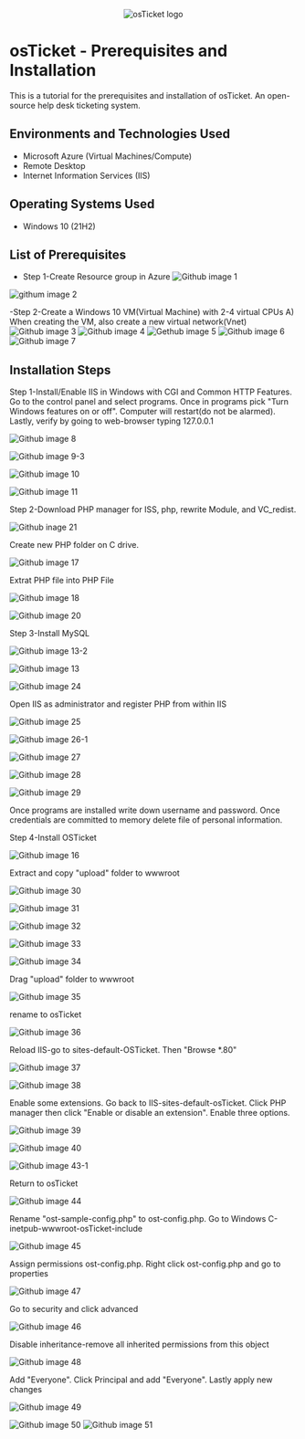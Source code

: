 <p align="center">
<img src="https://i.imgur.com/Clzj7Xs.png" alt="osTicket logo"/>
</p>

<h1>osTicket - Prerequisites and Installation</h1>
This is a tutorial for the prerequisites and installation of osTicket. An open-source help desk ticketing system.<br />




<h2>Environments and Technologies Used</h2>

- Microsoft Azure (Virtual Machines/Compute)
- Remote Desktop
- Internet Information Services (IIS)

<h2>Operating Systems Used </h2>

- Windows 10</b> (21H2)

<h2>List of Prerequisites</h2>

- Step 1-Create Resource group in Azure 
![Github image 1](https://github.com/PatrickJohnsonX7/osticket-prereqs/assets/163357195/8d0ad429-ae97-4adc-9917-35e0a600a16f)


![githum image 2](https://github.com/PatrickJohnsonX7/osticket-prereqs/assets/163357195/2e6f4775-516c-4971-8bb8-cc8ddbd37a9f)


-Step 2-Create a Windows 10 VM(Virtual Machine) with 2-4 virtual CPUs
  A) When creating the VM, also create a new virtual network(Vnet)
![Github image 3](https://github.com/PatrickJohnsonX7/osticket-prereqs/assets/163357195/ad299366-1359-40ea-8161-36ffa5e079e7)
![Github image 4](https://github.com/PatrickJohnsonX7/osticket-prereqs/assets/163357195/13b78ba1-78b2-4523-a003-8a63f16aa4cc)
 ![Gethub image 5](https://github.com/PatrickJohnsonX7/osticket-prereqs/assets/163357195/b4a986f5-a6a2-4e6c-830d-b05effa532d5)
 ![Github image 6](https://github.com/PatrickJohnsonX7/osticket-prereqs/assets/163357195/675edc78-bed2-4296-8310-7b316b98f709)
![Github image 7](https://github.com/PatrickJohnsonX7/osticket-prereqs/assets/163357195/9548f7cf-de20-439a-ad48-d00d48f33071)



<h2>Installation Steps</h2>
Step 1-Install/Enable IIS in Windows with CGI and Common HTTP Features. Go to the control panel and select programs. Once in programs pick "Turn Windows features on or off". Computer will restart(do not be alarmed). Lastly, verify by going to web-browser typing 127.0.0.1

![Github image 8](https://github.com/PatrickJohnsonX7/osticket-prereqs/assets/163357195/1ebd018d-0cf4-4304-8159-7ea01f931dbf)

![Github image 9-3](https://github.com/PatrickJohnsonX7/osticket-prereqs/assets/163357195/eadf0f8c-73a4-4663-ba13-e45dc4cc9e75)

![Github image 10](https://github.com/PatrickJohnsonX7/osticket-prereqs/assets/163357195/983eb698-a7eb-4564-88ea-8944937c1090)


![Github image 11](https://github.com/PatrickJohnsonX7/osticket-prereqs/assets/163357195/111fb1ce-22a4-475c-b0be-80f5b625ac57)

Step 2-Download PHP manager for ISS, php, rewrite Module, and VC_redist.


![Github inage 21](https://github.com/PatrickJohnsonX7/osticket-prereqs/assets/163357195/68fe145b-1491-4e4e-b1be-9c878d83fcda)

Create new PHP folder on C drive.


![Github image 17](https://github.com/PatrickJohnsonX7/osticket-prereqs/assets/163357195/58a5ce6d-6369-46a8-90c1-a400422b8351)

Extrat PHP file into PHP File

![Github image 18](https://github.com/PatrickJohnsonX7/osticket-prereqs/assets/163357195/ea102242-2f0b-416b-a276-76e3869f01ab)


![Github image 20](https://github.com/PatrickJohnsonX7/osticket-prereqs/assets/163357195/60d81a97-95fe-4dda-bf6a-aec2b8a9ebc2)


Step 3-Install MySQL

![Github image 13-2](https://github.com/PatrickJohnsonX7/osticket-prereqs/assets/163357195/40cb1c0f-a454-4983-ae70-0582a30f1c05)

![Github image 13](https://github.com/PatrickJohnsonX7/osticket-prereqs/assets/163357195/76cd1308-ca7e-473c-b82e-d42477d1cace)


![Github image 24](https://github.com/PatrickJohnsonX7/osticket-prereqs/assets/163357195/0d2ae1fa-e31e-4b25-83a1-2563897394a3)


Open IIS as administrator and register PHP from within IIS

![Github image 25](https://github.com/PatrickJohnsonX7/osticket-prereqs/assets/163357195/f41e0e9d-1989-4f74-9a5d-32c53ad055a9)


![Github image 26-1](https://github.com/PatrickJohnsonX7/osticket-prereqs/assets/163357195/f85528c5-4d66-46b9-8778-58a4b0af8a37)


![Github image 27](https://github.com/PatrickJohnsonX7/osticket-prereqs/assets/163357195/e9f7b0f5-85d3-4260-892b-678f3036bce1)



![Github image 28](https://github.com/PatrickJohnsonX7/osticket-prereqs/assets/163357195/36a38db2-399c-4276-a4f9-e654fb618f33)


![Github image 29](https://github.com/PatrickJohnsonX7/osticket-prereqs/assets/163357195/e6e1ec52-e8ff-489b-bffa-930d578dcce8)

Once programs are installed write down username and password. Once credentials are committed to memory delete file of personal information. 

Step 4-Install OSTicket 

![Github image 16](https://github.com/PatrickJohnsonX7/osticket-prereqs/assets/163357195/c49f0ac3-9454-46bc-af24-05b67eab51eb)

Extract and copy "upload" folder to wwwroot 


![Github image 30](https://github.com/PatrickJohnsonX7/osticket-prereqs/assets/163357195/dee29b6b-66c4-4894-9d14-bd2e8eb5e4cb)



![Github image 31](https://github.com/PatrickJohnsonX7/osticket-prereqs/assets/163357195/bf4c010e-b23e-4ca6-bdca-f35ee1895e3a)

![Github image 32](https://github.com/PatrickJohnsonX7/osticket-prereqs/assets/163357195/d291114c-98eb-4cba-a1c5-18f4ea329b92)


![Github image 33](https://github.com/PatrickJohnsonX7/osticket-prereqs/assets/163357195/dbb50c9f-4060-4a81-a5f4-9f65d71c7330)


![Github image 34](https://github.com/PatrickJohnsonX7/osticket-prereqs/assets/163357195/45b78e1b-b605-40fb-be2a-462d0dfb64b2)

Drag "upload" folder to wwwroot

![Github image 35](https://github.com/PatrickJohnsonX7/osticket-prereqs/assets/163357195/9570d6b5-233a-4360-bab6-882dc8eaf410)

rename to osTicket


![Github image 36](https://github.com/PatrickJohnsonX7/osticket-prereqs/assets/163357195/81f48ea9-06bd-46be-853c-77c9baaba9e5)

Reload IIS-go to sites-default-OSTicket. Then "Browse *.80"


![Github image 37](https://github.com/PatrickJohnsonX7/osticket-prereqs/assets/163357195/dbcce7d9-2f0c-4d05-a115-22764b50d585)

![Github image 38](https://github.com/PatrickJohnsonX7/osticket-prereqs/assets/163357195/66c49022-9175-4be3-8728-e2d255aa2f4e)

Enable some extensions. Go back to IIS-sites-default-osTicket. Click PHP manager then click "Enable or disable an extension". Enable three options. 

![Github image 39](https://github.com/PatrickJohnsonX7/osticket-prereqs/assets/163357195/92c31760-52a9-4baf-b2e2-9ccdd3fb0861)

![Github image 40](https://github.com/PatrickJohnsonX7/osticket-prereqs/assets/163357195/003e2d8b-0dd9-46e6-9734-76bb5a990634)

![Github image 43-1](https://github.com/PatrickJohnsonX7/osticket-prereqs/assets/163357195/041f0ff9-9c09-4a3d-90c5-312a3062fd0d)

Return to osTicket 


![Github image 44](https://github.com/PatrickJohnsonX7/osticket-prereqs/assets/163357195/1649f499-fdef-4b8a-81d2-58f193e064e2)

Rename "ost-sample-config.php" to ost-config.php. Go to Windows C-inetpub-wwwroot-osTicket-include

![Github image 45](https://github.com/PatrickJohnsonX7/osticket-prereqs/assets/163357195/c99556b4-2869-4c37-867b-404d75807cf8)

Assign permissions ost-config.php. Right click ost-config.php and go to properties



![Github image 47](https://github.com/PatrickJohnsonX7/osticket-prereqs/assets/163357195/d6fa7717-178f-4f7a-801c-b471422b7b21)

Go to security and click advanced

![Github image 46](https://github.com/PatrickJohnsonX7/osticket-prereqs/assets/163357195/4bce2600-6661-4a16-a062-ae18ff4d79b2)

Disable inheritance-remove all inherited permissions from this object 

![Github image 48](https://github.com/PatrickJohnsonX7/osticket-prereqs/assets/163357195/07a3e4b6-e216-42f0-82cd-c02777603153)

Add "Everyone". Click Principal and add "Everyone". Lastly apply new changes


![Github image 49](https://github.com/PatrickJohnsonX7/osticket-prereqs/assets/163357195/e38f3ab7-cb94-4a2f-b5fa-2ec2c23eab7f)


![Github image 50](https://github.com/PatrickJohnsonX7/osticket-prereqs/assets/163357195/309ef548-7e0c-48b2-9cad-ebd1b3c32fe9)
![Github image 51](https://github.com/PatrickJohnsonX7/osticket-prereqs/assets/163357195/a547949c-f1ce-451c-bd9a-638950e662fe)


